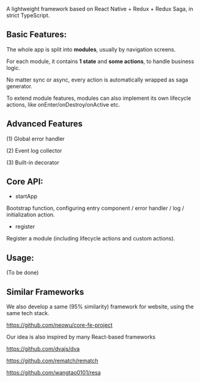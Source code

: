 A lightweight framework based on React Native + Redux + Redux Saga, in strict TypeScript.

## Basic Features:

The whole app is split into __modules__, usually by navigation screens.

For each module, it contains __1 state__ and __some actions__, to handle business logic.

No matter sync or async, every action is automatically wrapped as saga generator.   

To extend module features, modules can also implement its own lifecycle actions, like onEnter/onDestroy/onActive etc.

## Advanced Features

(1) Global error handler

(2) Event log collector

(3) Built-in decorator

## Core API:

- startApp

Bootstrap function, configuring entry component / error handler / log / initialization action.

- register

Register a module (including lifecycle actions and custom actions).

## Usage:

(To be done)

## Similar Frameworks

We also develop a same (95% similarity) framework for website, using the same tech stack.

https://github.com/neowu/core-fe-project

Our idea is also inspired by many React-based frameworks

https://github.com/dvajs/dva

https://github.com/rematch/rematch

https://github.com/wangtao0101/resa
